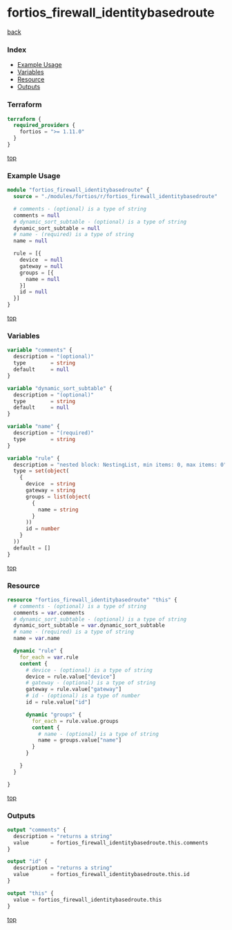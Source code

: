 # fortios_firewall_identitybasedroute

[back](../fortios.md)

### Index

- [Example Usage](#example-usage)
- [Variables](#variables)
- [Resource](#resource)
- [Outputs](#outputs)

### Terraform

```terraform
terraform {
  required_providers {
    fortios = ">= 1.11.0"
  }
}
```

[top](#index)

### Example Usage

```terraform
module "fortios_firewall_identitybasedroute" {
  source = "./modules/fortios/r/fortios_firewall_identitybasedroute"

  # comments - (optional) is a type of string
  comments = null
  # dynamic_sort_subtable - (optional) is a type of string
  dynamic_sort_subtable = null
  # name - (required) is a type of string
  name = null

  rule = [{
    device  = null
    gateway = null
    groups = [{
      name = null
    }]
    id = null
  }]
}
```

[top](#index)

### Variables

```terraform
variable "comments" {
  description = "(optional)"
  type        = string
  default     = null
}

variable "dynamic_sort_subtable" {
  description = "(optional)"
  type        = string
  default     = null
}

variable "name" {
  description = "(required)"
  type        = string
}

variable "rule" {
  description = "nested block: NestingList, min items: 0, max items: 0"
  type = set(object(
    {
      device  = string
      gateway = string
      groups = list(object(
        {
          name = string
        }
      ))
      id = number
    }
  ))
  default = []
}
```

[top](#index)

### Resource

```terraform
resource "fortios_firewall_identitybasedroute" "this" {
  # comments - (optional) is a type of string
  comments = var.comments
  # dynamic_sort_subtable - (optional) is a type of string
  dynamic_sort_subtable = var.dynamic_sort_subtable
  # name - (required) is a type of string
  name = var.name

  dynamic "rule" {
    for_each = var.rule
    content {
      # device - (optional) is a type of string
      device = rule.value["device"]
      # gateway - (optional) is a type of string
      gateway = rule.value["gateway"]
      # id - (optional) is a type of number
      id = rule.value["id"]

      dynamic "groups" {
        for_each = rule.value.groups
        content {
          # name - (optional) is a type of string
          name = groups.value["name"]
        }
      }

    }
  }

}
```

[top](#index)

### Outputs

```terraform
output "comments" {
  description = "returns a string"
  value       = fortios_firewall_identitybasedroute.this.comments
}

output "id" {
  description = "returns a string"
  value       = fortios_firewall_identitybasedroute.this.id
}

output "this" {
  value = fortios_firewall_identitybasedroute.this
}
```

[top](#index)